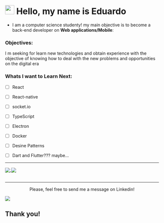 # <img src="https://media.giphy.com/media/hvRJCLFzcasrR4ia7z/giphy.gif" width="30px"> Hello, my name is Eduardo

* I am a computer science studenty!
my main objective is to become a back-end developer on **Web applications/Mobile**:

### Objectives:
I m seeking for learn new technologies and obtain experience with the objective of knowing how to deal with the new problems and opportunities on the digital era

### Whats I want to Learn Next:
- [ ] React
- [ ] React-native
- [ ] socket.io
- [ ] TypeScript
- [ ] Electron
- [ ] Docker
- [ ] Desine Patterns

- [ ] Dart and Flutter??? maybe...

---
<a href="https://github.com/anuraghazra/github-readme-stats">
  <img align="center" src="https://github-readme-stats.vercel.app/api?username=eduardo443&show_icons=true&theme=dracula" />
  <img align="center" src="https://github-readme-stats.vercel.app/api/top-langs/?username=eduardo443&repo=github-readme-stats&hide_border=true" />
</a
  
---

<br>
<br>

<hr>

<p align="center">Please, feel free to send me a message on Linkedin! </p>

[<img align="center" src="https://img.shields.io/badge/linkedin-%230077B5.svg?&style=for-the-badge&logo=linkedin&logoColor=white" />](https://www.linkedin.com/in/eduardo-hensel-batista-15308a1a3/)

## Thank you!
